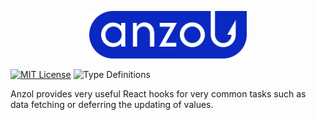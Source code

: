 <p align="center">
  <picture>
    <source media="(prefers-color-scheme: dark)" srcset="assets/anzol_logo_white.svg">
    <source media="(prefers-color-scheme: light)" srcset="assets/anzol_logo_blue.svg">
    <img src="assets/anzol_logo_blue.svg" alt="Logo" width="50%" height="50%">
  </picture>
</p>

[![MIT License](https://img.shields.io/github/license/konstantin-lukas/intl-currency-input?style=flat-square)](https://raw.githubusercontent.com/konstantin-lukas/intl-currency-input/main/LICENSE)
![Type Definitions](https://img.shields.io/npm/types/intl-currency-input?style=flat-square)

Anzol provides very useful React hooks for very common tasks such as data fetching
or deferring the updating of values.
